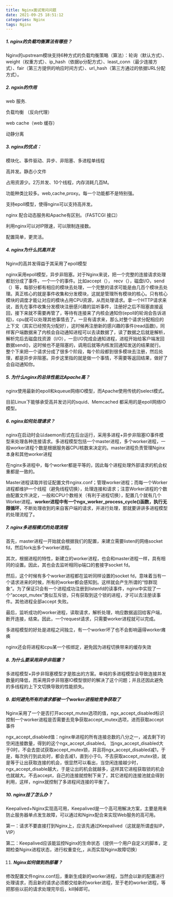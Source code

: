 ```yaml
---
title: Nginx面试常问问题
date: 2021-09-25 18:51:12
categories: Nginx
tags: Nginx
---
```


##### 1. nginx的负载均衡算法有哪些？

Nginx的upstream模块支持6种方式的负载均衡策略（算法）：轮询（默认方式）、weight（权重方式）、ip_hash（依据ip分配方式）、least_conn（最少连接方式）、fair（第三方提供的响应时间方式）、url_hash（第三方通过的依据URL分配方式）。

##### 2. ngxin的作用

web 服务.

负载均衡 （反向代理）

web cache（web 缓存）

动静分离



##### 3. nginx的优点：

模块化、事件驱动、异步、非阻塞、多进程单线程

高并发。静态小文件

占用资源少。2万并发、10个线程，内存消耗几百M。

功能种类比较多。web,cache,proxy。每一个功能都不是特别强。

支持epoll模型，使得nginx可以支持高并发。

nginx 配合动态服务和Apache有区别。（FASTCGI 接口）

利用nginx可以对IP限速，可以限制连接数。

配置简单，更灵活。

 

##### 4. nginx为什么抗高并发

Nginx的高并发得益于其采用了epoll模型

nginx采用epoll模型，异步非阻塞。对于Nginx来说，把一个完整的连接请求处理都划分成了事件，一个一个的事件。比如accept（）， recv（），磁盘I/O，send（）等，每部分都有相应的模块去处理，一个完整的请求可能是由几百个模块去处理。真正核心的就是事件收集和分发模块，这就是管理所有模块的核心。只有核心模块的调度才能让对应的模块占用CPU资源，从而处理请求。拿一个HTTP请求来说，首先在事件收集分发模块注册感兴趣的监听事件，注册好之后不阻塞直接返回，接下来就不需要再管了，等待有连接来了内核会通知你(epoll的轮询会告诉进程)，cpu就可以处理其他事情去了。一旦有请求来，那么对整个请求分配相应的上下文（其实已经预先分配好），这时候再注册新的感兴趣的事件(read函数)，同样客户端数据来了内核会自动通知进程可以去读数据了，读了数据之后就是解析，解析完后去磁盘找资源（I/O），一旦I/O完成会通知进程，进程开始给客户端发回数据send()，这时候也不是阻塞的，调用后就等内核发回通知发送的结果就行。整个下来把一个请求分成了很多个阶段，每个阶段都到很多模块去注册，然后处理，都是异步非阻塞。异步这里指的就是做一个事情，不需要等返回结果，做好了会自动通知你。



##### 5. 为什么nginx的总体性能比Apache高？

nginx使用最新的epoll和kqueue网络IO模型，而Apache使用传统的select模式。

目前Linux下能够承受高并发访问的squid、Memcached 都采用的是epoll网络IO模型。

 

##### 6. nginx如何处理请求？

nginx在启动时会以daemon形式在后台运行，采用多进程+异步非阻塞IO事件模型来处理各种连接请求。多进程模型包括一个master进程，多个worker进程，一般worker进程个数是根据服务器CPU核数来决定的。master进程负责管理Nginx本身和其他worker进程

在nginx多进程中，每个worker都是平等的，因此每个进程处理外部请求的机会权重都是一致的。

Master进程读取并验证配置文件nginx.conf；管理worker进程；而每一个Worker进程都维护一个线程（避免线程切换），处理连接和请求；注意Worker进程的个数由配置文件决定，一般和CPU个数相关（有利于进程切换），配置几个就有几个Worker进程。**worker进程中有一个ngx_worker_process_cycle()函数，执行无限循环**，不断处理收到的来自客户端的请求，并进行处理，那就要讲讲多进程模型的处理流程了。



##### 7. nginx多进程模式的处理流程

首先，master进程一开始就会根据我们的配置，来建立需要listen的网络socket fd，然后fork出多个worker进程。

其次，根据进程的特性，新建立的worker进程，也会和master进程一样，具有相同的设置。因此，其也会去监听相同ip端口的套接字socket fd。

然后，这个时候有多个worker进程都在监听同样设置的socket fd，意味着当有一个请求进来的时候，所有的worker都会感知到。这样就会产生所谓的“惊群现象”。为了保证只会有一个进程成功注册到listenfd的读事件，nginx中实现了一个“accept_mutex”类似互斥锁，只有获取到这个锁的进程，才可以去注册读事件。其他进程全部accept 失败。

最后，监听成功的worker进程，读取请求，解析处理，响应数据返回给客户端，断开连接，结束。因此，一个request请求，只需要worker进程就可以完成。

多进程模型的好处是进程之间独立，有一个worker坏了也不会影响逼得worker瘫痪

nginx还会将进程和cpu某一个核绑定，避免因为进程切换带来的缓存失效

 

##### 8. 为什么要采用异步非阻塞？

多进程模型+异步非阻塞模型才是胜出的方案。单纯的多进程模型会导致连接并发数量的降低，而采用异步非阻塞IO模型很好的解决了这个问题；并且还因此避免的多线程的上下文切换导致的性能损失。

 

##### 9. 如何避免所有的请求都被一个worker进程给竞争获取了

Nginx采用了一个是否打开accept_mutex选项的值，ngx_accept_disabled标识控制一个worker进程是否需要去竞争获取accept_mutex选项，进而获取accept事件

ngx_accept_disabled值：nginx单进程的所有连接总数的八分之一，减去剩下的空闲连接数量，得到的这个ngx_accept_disabled。
当ngx_accept_disabled大于0时，不会去尝试获取accept_mutex锁，并且将ngx_accept_disabled减1，于是，每次执行到此处时，都会去减1，直到小于0。不去获取accept_mutex锁，就是等于让出获取连接的机会，很显然可以看出，当空闲连接越少时，ngx_accept_disable越大，于是让出的机会就越多，这样其它进程获取锁的机会也就越大。不去accept，自己的连接就控制下来了，其它进程的连接池就会得到利用，这样，nginx就控制了多进程间连接的平衡了。

 

##### 10. nginx挂了怎么办？

Keepalived+Nginx实现高可用，Keepalived是一个高可用解决方案，主要是用来防止服务器单点发生故障，可以通过和Nginx配合来实现Web服务的高可用。

第一：请求不要直接打到Nginx上，应该先通过Keepalived（这就是所谓虚拟IP，VIP）

第二：Keepalived应该能监控Nginx的生命状态（提供一个用户自定义的脚本，定期检查Nginx进程状态，进行权重变化,，从而实现Nginx故障切换）

 

11. ##### Nginx如何做到热部署？

修改配置文件nginx.conf后，重新生成新的worker进程，当然会以新的配置进行处理请求，而且新的请求必须都交给新的worker进程，至于老的worker进程，等把那些以前的请求处理完毕后，kill掉即可。